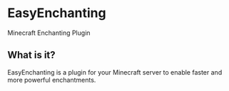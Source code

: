 # EasyEnchanting
Minecraft Enchanting Plugin

## What is it?
EasyEnchanting is a plugin for your Minecraft server to enable faster and more powerful enchantments.

